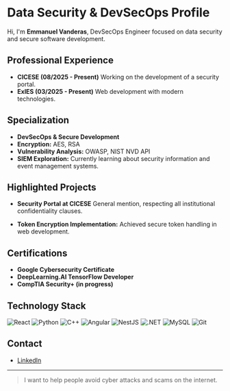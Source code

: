 # Data Security & DevSecOps Profile

Hi, I'm **Emmanuel Vanderas**, DevSecOps Engineer focused on data security and secure software development.

## Professional Experience

- **CICESE (08/2025 - Present)**
  Working on the development of a security portal.
- **ExIES (03/2025 - Present)**
  Web development with modern technologies.

## Specialization

- **DevSecOps & Secure Development**
- **Encryption:** AES, RSA
- **Vulnerability Analysis:** OWASP, NIST NVD API
- **SIEM Exploration:** Currently learning about security information and event management systems.

## Highlighted Projects

- **Security Portal at CICESE**
  General mention, respecting all institutional confidentiality clauses.

- **Token Encryption Implementation:**
  Achieved secure token handling in web development.

## Certifications

- **Google Cybersecurity Certificate**
- **DeepLearning.AI TensorFlow Developer**
- **CompTIA Security+ (in progress)**

## Technology Stack

![React](https://img.shields.io/badge/React-20232A?style=for-the-badge&logo=react&logoColor=61DAFB)
![Python](https://img.shields.io/badge/Python-3776AB?style=for-the-badge&logo=python&logoColor=white)
![C++](https://img.shields.io/badge/C%2B%2B-00599C?style=for-the-badge&logo=c%2B%2B&logoColor=white)
![Angular](https://img.shields.io/badge/Angular-DD0031?style=for-the-badge&logo=angular&logoColor=white)
![NestJS](https://img.shields.io/badge/NestJS-E0234E?style=for-the-badge&logo=nestjs&logoColor=white)
![.NET](https://img.shields.io/badge/.NET-512BD4?style=for-the-badge&logo=dotnet&logoColor=white)
![MySQL](https://img.shields.io/badge/MySQL-4479A1?style=for-the-badge&logo=mysql&logoColor=white)
![Git](https://img.shields.io/badge/Git-F05032?style=for-the-badge&logo=git&logoColor=white)

## Contact

- [LinkedIn](https://www.linkedin.com/in/kevin-emmanuel-valdez-vanderas-50786a292)

---

> I want to help people avoid cyber attacks and scams on the internet.
